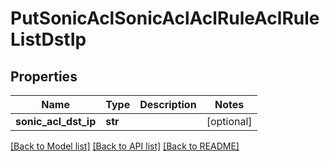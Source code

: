 # PutSonicAclSonicAclAclRuleAclRuleListDstIp

## Properties
Name | Type | Description | Notes
------------ | ------------- | ------------- | -------------
**sonic_acl_dst_ip** | **str** |  | [optional] 

[[Back to Model list]](../README.md#documentation-for-models) [[Back to API list]](../README.md#documentation-for-api-endpoints) [[Back to README]](../README.md)


